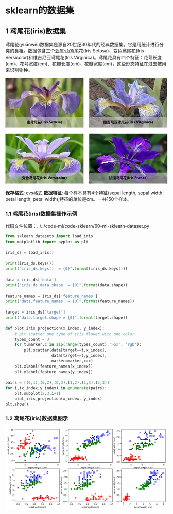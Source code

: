 # sklearn的数据集

## 1 鸢尾花(iris)数据集

鸢尾花(yuānwěi)数据集是源自20世纪30年代的经典数据集。它是用统计进行分类的鼻祖。数据包含三个亚属:山鸢尾花(Iris Setosa)、变色鸢尾花(Iris Versicolor)和维吉尼亚鸢尾花(Iris Virginica)。鸢尾花具有四个特征：花萼长度(cm)、花萼宽度(cm)、花瓣长度(cm)、花瓣宽度(cm)，这些形态特征在过去被用来识别物种。

![image](../images/6-database-iris.png)

**保存格式**: cvs格式
**数据特征**: 每个样本具有4个特征(sepal length, sepal width, petal length, petal width),特征的单位是cm。一共150个样本。

### 1.1 鸢尾花(iris)数据集操作示例

代码文件位置：../../code-ml/code-sklearn/60-ml-sklearn-dataset.py

``` python
from sklearn.datasets import load_iris
from matplotlib import pyplot as plt

iris_ds = load_iris()

print(iris_ds.keys())
print("iris_ds.keys()  = {0}".format(iris_ds.keys()))

data = iris_ds['data']
print("iris_ds.data.shape  = {0}".format(data.shape))

feature_names = iris_ds['feature_names']
print("data.feature_names  = {0}".format(feature_names))

target = iris_ds['target']
print("data.target.shape = {0}".format(target.shape))

def plot_iris_projection(x_index, y_index):
    # plt.scatter one type of iris flower with one color.
    types_count = 3
    for t,marker,c in zip(range(types_count),'>ox', 'rgb'):
        plt.scatter(data[target==t,x_index],
                    data[target==t,y_index],
                    marker=marker,c=c)
    plt.xlabel(feature_names[x_index])
    plt.ylabel(feature_names[y_index])

pairs = [(0,1),(0,2),(0,3),(1,2),(1,3),(2,3)]
for i,(x_index,y_index) in enumerate(pairs):
    plt.subplot(2,3,i+1)
    plot_iris_projection(x_index, y_index)
plt.show()
```

### 1.2 鸢尾花(iris)数据集图示

![鸢尾花(iris)数据集](../images/6-database-iris-overview.png)
